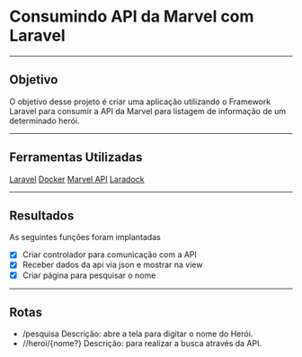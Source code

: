 # Consumindo API da Marvel com Laravel
***
## Objetivo
O objetivo desse projeto é criar uma aplicação utilizando o Framework Laravel para consumir a API da Marvel para listagem de informação de um determinado herói.
***
## Ferramentas Utilizadas
[Laravel](https://laravel.com/)
[Docker](https://www.docker.com/)
[Marvel API](https://developer.marvel.com/)
[Laradock](https://laradock.io/)
***
## Resultados
As seguintes funções foram implantadas
- [X] Criar controlador para comunicação com a API
- [X] Receber dados da api via json e mostrar na view
- [X] Criar página para pesquisar o nome
***
## Rotas
* /pesquisa
Descrição: abre a tela para digitar o nome do Herói.
* //heroi/{nome?}
Descrição: para realizar a busca através da API.





